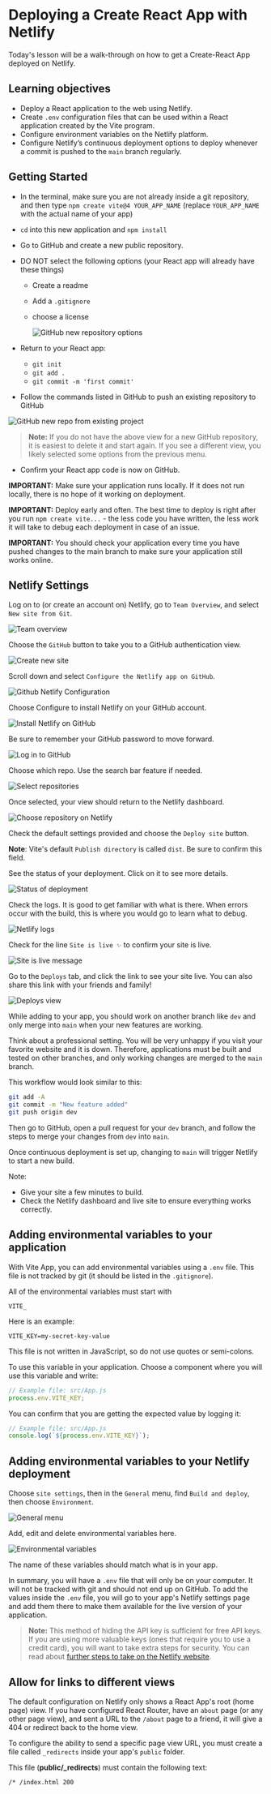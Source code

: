 # Deploying a Create React App with Netlify

Today's lesson will be a walk-through on how to get a Create-React App deployed on Netlify.

## Learning objectives

- Deploy a React application to the web using Netlify.
- Create `.env` configuration files that can be used within a React application created by the Vite program.
- Configure environment variables on the Netlify platform.
- Configure Netlify’s continuous deployment options to deploy whenever a commit is pushed to the `main` branch regularly.

## Getting Started

- In the terminal, make sure you are not already inside a git repository, and then type `npm create vite@4 YOUR_APP_NAME` (replace `YOUR_APP_NAME` with the actual name of your app)
- `cd` into this new application and `npm install`
- Go to GitHub and create a new public repository.
- DO NOT select the following options (your React app will already have these things)

  - Create a readme
  - Add a `.gitignore`
  - choose a license

    ![GitHub new repository options](./assets/github-new-repo-options.png)

- Return to your React app:
  - `git init`
  - `git add .`
  - `git commit -m 'first commit'`
- Follow the commands listed in GitHub to push an existing repository to GitHub

![GitHub new repo from existing project](./assets/github-new-repo-from-existing-project.png)

> **Note:** If you do not have the above view for a new GitHub repository, it is easiest to delete it and start again. If you see a different view, you likely selected some options from the previous menu.

- Confirm your React app code is now on GitHub.

**IMPORTANT:** Make sure your application runs locally. If it does not run locally, there is no hope of it working on deployment.

**IMPORTANT:** Deploy early and often. The best time to deploy is right after you run `npm create vite...` - the less code you have written, the less work it will take to debug each deployment in case of an issue.

**IMPORTANT:** You should check your application every time you have pushed changes to the main branch to make sure your application still works online.

## Netlify Settings

Log on to (or create an account on) Netlify, go to `Team Overview`, and select `New site from Git`.

![Team overview](./assets/1.team-overview.png)

Choose the `GitHub` button to take you to a GitHub authentication view.

![Create new site](./assets/2.create-new-site.png)

Scroll down and select `Configure the Netlify app on GitHub`.

![Github Netlify Configuration](./assets/3.github-netlify-config.png)

Choose Configure to install Netlify on your GitHub account.

![Install Netlify on GitHub](./assets/4.install-netlify-on-github.png)

Be sure to remember your GitHub password to move forward.

![Log in to GitHub](./assets/5.log-in-to-github.png)

Choose which repo. Use the search bar feature if needed.

![Select repositories](./assets/6.select-repos.png)

Once selected, your view should return to the Netlify dashboard.

![Choose repository on Netlify](./assets/7.choose-repo-on-netlify.png)

Check the default settings provided and choose the `Deploy site` button.

**Note**: Vite's default `Publish directory` is called `dist`. Be sure to confirm this field. 


See the status of your deployment. Click on it to see more details.

![Status of deployment](./assets/9.see-status.png)

Check the logs. It is good to get familiar with what is there. When errors occur with the build, this is where you would go to learn what to debug.

![Netlify logs](./assets/10.check-logs.png)

Check for the line `Site is live ✨` to confirm your site is live.

![Site is live message](./assets/11.site-is-live.png)

Go to the `Deploys` tab, and click the link to see your site live. You can also share this link with your friends and family!

![Deploys view](./assets/12.deploys-view.png)

While adding to your app, you should work on another branch like `dev` and only merge into `main` when your new features are working.

Think about a professional setting. You will be very unhappy if you visit your favorite website and it is down. Therefore, applications must be built and tested on other branches, and only working changes are merged to the `main` branch.

This workflow would look similar to this:

```bash
git add -A
git commit -m "New feature added"
git push origin dev
```

Then go to GitHub, open a pull request for your `dev` branch, and follow the steps to merge your changes from `dev` into `main`.

Once continuous deployment is set up, changing to `main` will trigger Netlify to start a new build.

Note:

- Give your site a few minutes to build.
- Check the Netlify dashboard and live site to ensure everything works correctly.

## Adding environmental variables to your application

With Vite App, you can add environmental variables using a `.env` file. This file is not tracked by git (it should be listed in the `.gitignore`).

All of the environmental variables must start with

```
VITE_
```

Here is an example:

```
VITE_KEY=my-secret-key-value
```

This file is not written in JavaScript, so do not use quotes or semi-colons.

To use this variable in your application. Choose a component where you will use this variable and write:

```js
// Example file: src/App.js
process.env.VITE_KEY;
```

You can confirm that you are getting the expected value by logging it:

```js
// Example file: src/App.js
console.log(`${process.env.VITE_KEY}`);
```

## Adding environmental variables to your Netlify deployment

Choose `site settings`, then in the `General` menu, find `Build and deploy`, then choose `Environment`.

![General menu](./assets/general-menu.png)

Add, edit and delete environmental variables here.

![Environmental variables](./assets/vite-env-on-netlify-example.png)

The name of these variables should match what is in your app.

In summary, you will have a `.env` file that will only be on your computer. It will not be tracked with git and should not end up on GitHub. To add the values inside the `.env` file, you will go to your app's Netlify settings page and add them there to make them available for the live version of your application.

> **Note:** This method of hiding the API key is sufficient for free API keys. If you are using more valuable keys (ones that require you to use a credit card), you will want to take extra steps for security. You can read about [further steps to take on the Netlify website](https://answers.netlify.com/t/support-guide-how-do-i-keep-my-api-keys-tokens-safe-using-netlify-functions/293).

## Allow for links to different views

The default configuration on Netlify only shows a React App's root (home page) view. If you have configured React Router, have an `about` page (or any other page view), and sent a URL to the `/about` page to a friend, it will give a 404 or redirect back to the home view.

To configure the ability to send a specific page view URL, you must create a file called `_redirects` inside your app's `public` folder.

This file (**public/\_redirects**) must contain the following text:

```
/* /index.html 200
```
